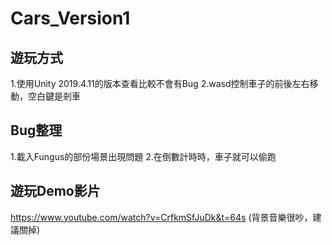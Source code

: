 # Cars_Version1

## 遊玩方式
1.使用Unity 2019.4.11的版本查看比較不會有Bug  2.wasd控制車子的前後左右移動，空白鍵是剎車

## Bug整理
1.載入Fungus的部份場景出現問題  2.在倒數計時時，車子就可以偷跑

## 遊玩Demo影片
https://www.youtube.com/watch?v=CrfkmSfJuDk&t=64s  (背景音樂很吵，建議關掉)
